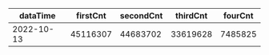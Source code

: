 |dataTime|firstCnt|secondCnt|thirdCnt|fourCnt|
|-|-|-|-|-|
|2022-10-13|45116307|44683702|33619628|7485825|